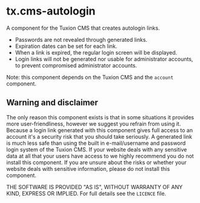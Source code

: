 tx.cms-autologin
================

A component for the Tuxion CMS that creates autologin links.
* Passwords are not revealed through generated links.
* Expiration dates can be set for each link.
* When a link is expired, the regular login screen will be displayed.
* Login links will not be generated nor usable for administrator accounts, to prevent compromised administrator accounts.

Note: this component depends on the Tuxion CMS and the `account` component.

Warning and disclaimer
----------------------

The only reason this component exists is that in some situations it provides more user-friendliness, however we suggest you refrain from using it.
Because a login link generated with this component gives full access to an account it's a security risk that you should take seriously.
A generated link is much less safe than using the built in e-mail/username and password login system of the Tuxion CMS.
If your website deals with any sensitive data at all that your users have access to we highly recommend you do not install this component.
If you are unsure about the risks or whether your website deals with sensitive information, please do not install this component.

THE SOFTWARE IS PROVIDED "AS IS", WITHOUT WARRANTY OF ANY KIND, EXPRESS OR IMPLIED. For full details see the `LICENCE` file.
